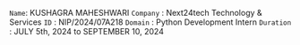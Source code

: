 `Name`: KUSHAGRA MAHESHWARI
`Company` : Next24tech Technology & Services
`ID` : NIP/2024/07A218
`Domain` : Python Development Intern
`Duration` : JULY 5th, 2024 to SEPTEMBER 10, 2024
